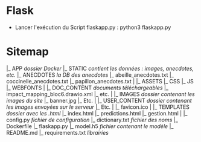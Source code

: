 # Flask
- Lancer l'exécution du Script flaskapp.py :
python3 flaskapp.py

# Sitemap
|_ APP *dossier Docker*
|_ STATIC *contient les données : images, anecdotes, etc.*
    |_ ANECDOTES *la DB des anecdotes*
        |_ abeille_anecdotes.txt
        |_ coccinelle_anecdotes.txt
        |_ papillon_anecdotes.txt
    |
    |_ ASSETS
        |_ CSS
        |_ JS
        |_ WEBFONTS
    |
    |_ DOC_CONTENT *documents téléchargeables*
        |_ impact_mapping_bloc6.drawio.xml
        |_ etc.
    |
    |_ IMAGES *dossier contenant les images du site*
        |_ banner.jpg
        |_ Etc.
    |
    |_ USER_CONTENT *dossier contenant les images envoyées sur le serveur*
        |_ Etc.
    |
    |_ favicon.ico
|
|_ TEMPLATES *dossier avec les .html*
    |_ index.html
    |_ predictions.html
    |_ gestion.html
|
|_ config.py *fichier de configuration*
|_ dictionary.txt *fichier des noms*
|_ Dockerfile
|_ flaskapp.py
|_ model.h5 *fichier contenant le modèle*
|_ README.md
|_ requirements.txt *librairies*
 